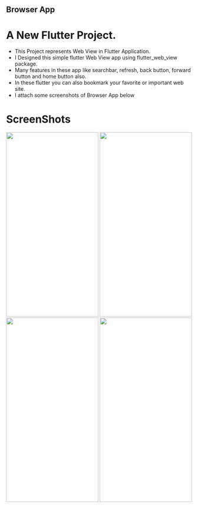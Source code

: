## Browser App

# A New Flutter Project.

- This Project represents Web View in Flutter Application.
- I Designed this simple flutter Web View app using flutter_web_view package.
- Many features in these app like searchbar, refresh, back button, forward button and home button also.
- In these flutter you can also bookmark your favorite or important web site.
- I attach some screenshots of Browser App below

# ScreenShots

<img src = "https://user-images.githubusercontent.com/113905423/196551484-7269b806-7362-4e78-96ef-e3a7927dbc6c.png" height = "500" width = "250">
<img src = "https://user-images.githubusercontent.com/113905423/196551487-b4d79277-d1e0-4a84-a9f8-89d87b8eda0a.png" height = "500" width = "250">
<img src = "https://user-images.githubusercontent.com/113905423/196551497-c3e6588c-a1e3-48a1-b12d-0722ed0b6362.png" height = "500" width = "250">
<img src = "https://user-images.githubusercontent.com/113905423/196551482-9d6f8f7f-faff-4132-8b63-8766d3cf468f.png" height = "500" width = "250">

